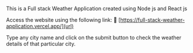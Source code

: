 This is a Full stack Weather Application created using Node js and React js

Access the website using the following link: 
🔗  [https://full-stack-weather-application.vercel.app/](url)

Type any city name and click on the submit button to check the weather details of that particular city.
